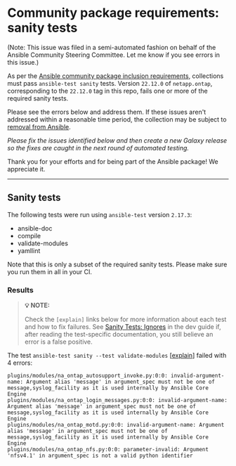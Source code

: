 # Community package requirements: sanity tests

(Note: This issue was filed in a semi-automated fashion on behalf of the Ansible Community Steering Committee. Let me know if you see errors in this issue.)

As per the [Ansible community package inclusion requirements][ci-testing], collections must pass `ansible-test sanity` tests. Version `22.12.0` of `netapp.ontap`, corresponding to the `22.12.0` tag in this repo, fails one or more of the required sanity tests.


Please see the errors below and address them. If these issues aren't addressed within a reasonable time period, the collection may be subject to [removal from Ansible][removal].

*Please fix the issues identified below and then create a new Galaxy release so the fixes are caught in the next round of automated testing.*

Thank you for your efforts and for being part of the Ansible package! We appreciate it.

---

## Sanity tests

The following tests were run using `ansible-test` version `2.17.3`:

- ansible-doc
- compile
- validate-modules
- yamllint

Note that this is only a subset of the required sanity tests. Please make sure you run them in all in your CI.

### Results

> **💡 NOTE:**
>
> Check the `[explain]` links below for more information about each test and how to fix failures.
> See [Sanity Tests: Ignores](https://docs.ansible.com/ansible/latest/dev_guide/testing/sanity/ignores.html) in the dev guide if, after reading the test-specific documentation, you still believe an error is a false positive.

The test `ansible-test sanity --test validate-modules` [[explain](https://docs.ansible.com/ansible-core/2.17/dev_guide/testing/sanity/validate-modules.html)] failed with 4 errors:

``` text
plugins/modules/na_ontap_autosupport_invoke.py:0:0: invalid-argument-name: Argument alias 'message' in argument_spec must not be one of message,syslog_facility as it is used internally by Ansible Core Engine
plugins/modules/na_ontap_login_messages.py:0:0: invalid-argument-name: Argument alias 'message' in argument_spec must not be one of message,syslog_facility as it is used internally by Ansible Core Engine
plugins/modules/na_ontap_motd.py:0:0: invalid-argument-name: Argument alias 'message' in argument_spec must not be one of message,syslog_facility as it is used internally by Ansible Core Engine
plugins/modules/na_ontap_nfs.py:0:0: parameter-invalid: Argument 'nfsv4.1' in argument_spec is not a valid python identifier
```




[ci-testing]: https://docs.ansible.com/ansible/latest/community/collection_contributors/collection_requirements.html#ci-testing
[repo-mgmt]: https://docs.ansible.com/ansible/latest/community/collection_contributors/collection_requirements.html#repository-management
[removal]: https://github.com/ansible-collections/overview/blob/main/removal_from_ansible.rst
